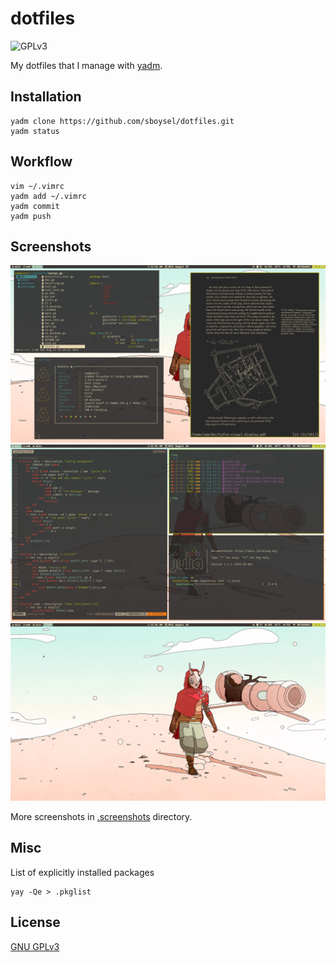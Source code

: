 # dotfiles

![GPLv3](https://img.shields.io/badge/license-GPL3-brightgreen)

My dotfiles that I manage with [yadm](https://yadm.io/).

## Installation

```
yadm clone https://github.com/sboysel/dotfiles.git
yadm status
```

## Workflow

```
vim ~/.vimrc
yadm add ~/.vimrc
yadm commit
yadm push
```

## Screenshots

![](../.screenshots/thinkpad/screen0.png?raw=true)
![](../.screenshots/thinkpad/screen1.png?raw=true)
![](../.screenshots/thinkpad/screen2.png?raw=true)

More screenshots in [.screenshots](../.screenshots) directory.

## Misc

List of explicitly installed packages
```
yay -Qe > .pkglist
```

## License

[GNU GPLv3](https://choosealicense.com/licenses/gpl-3.0/)
